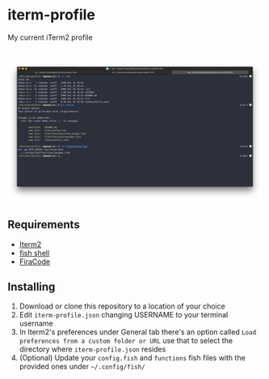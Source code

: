 # iterm-profile
My current iTerm2 profile

# ![rihards-iterm2](screenshot.png)

## Requirements

* [Iterm2](https://www.iterm2.com/)
* [fish shell](https://fishshell.com/)
* [FiraCode](https://github.com/tonsky/FiraCode)

## Installing

1. Download or clone this repository to a location of your choice
2. Edit `iterm-profile.json` changing USERNAME to your terminal username
3. In Iterm2's preferences under General tab there's an option called `Load preferences from a custom folder or URL` use that to select the directory where `iterm-profile.json` resides
4. (Optional) Update your `config.fish` and `functions` fish files with the provided ones under `~/.config/fish/`

